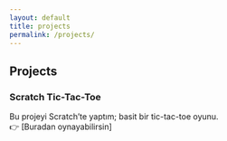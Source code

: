 ```yaml
---
layout: default
title: projects
permalink: /projects/
---
```


## Projects

### Scratch Tic-Tac-Toe
Bu projeyi Scratch’te yaptım; basit bir tic-tac-toe oyunu.  
👉 [Buradan oynayabilirsin]
